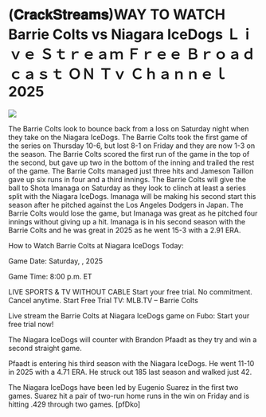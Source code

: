 # (𝐂𝐫𝐚𝐜𝐤𝐒𝐭𝐫𝐞𝐚𝐦𝐬)WAY TO WATCH Barrie Colts vs Niagara IceDogs Ｌｉｖｅ Ｓｔｒｅａｍ Ｆｒｅｅ Ｂｒｏａｄｃａｓｔ ＯＮ Ｔｖ Ｃｈａｎｎｅｌ  2025  
  
  
[![](https://i.imgur.com/qSNzIqt.png)](https://movie.rssnews.media/wMeVJAd.php)  
  
The Barrie Colts look to bounce back from a loss on Saturday night when they take on the Niagara IceDogs. The Barrie Colts took the first game of the series on Thursday 10-6, but lost 8-1 on Friday and they are now 1-3 on the season. The Barrie Colts scored the first run of the game in the top of the second, but gave up two in the bottom of the inning and trailed the rest of the game. The Barrie Colts managed just three hits and Jameson Taillon gave up six runs in four and a third innings. The Barrie Colts will give the ball to Shota Imanaga on Saturday as they look to clinch at least a series split with the Niagara IceDogs. Imanaga will be making his second start this season after he pitched against the Los Angeles Dodgers in Japan. The Barrie Colts would lose the game, but Imanaga was great as he pitched four innings without giving up a hit. Imanaga is in his second season with the Barrie Colts and he was great in 2025 as he went 15-3 with a 2.91 ERA.

How to Watch Barrie Colts at Niagara IceDogs Today:

Game Date: Saturday, , 2025

Game Time: 8:00 p.m. ET

LIVE SPORTS & TV WITHOUT CABLE
Start your free trial. No commitment. Cancel anytime.
Start Free Trial
TV: MLB.TV – Barrie Colts

Live stream the Barrie Colts at Niagara IceDogs game on Fubo: Start your free trial now!

The Niagara IceDogs will counter with Brandon Pfaadt as they try and win a second straight game.

Pfaadt is entering his third season with the Niagara IceDogs. He went 11-10 in 2025 with a 4.71 ERA. He struck out 185 last season and walked just 42.

The Niagara IceDogs have been led by Eugenio Suarez in the first two games. Suarez hit a pair of two-run home runs in the win on Friday and is hitting .429 through two games. [pfDko]